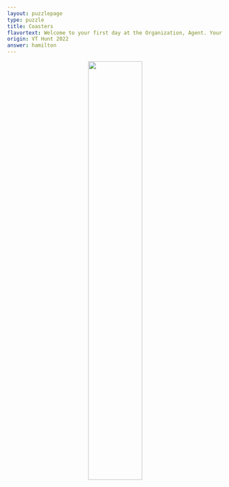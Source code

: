 ```yaml
---
layout: puzzlepage
type: puzzle
title: Coasters
flavortext: Welcome to your first day at the Organization, Agent. Your first mission, if you choose to accept it, is to organize my desk.
origin: VT Hunt 2022
answer: hamilton
---
```


<p align="center">
<img src="{{site.imgurl}}/coasters.png" width="50%"/>
</p>